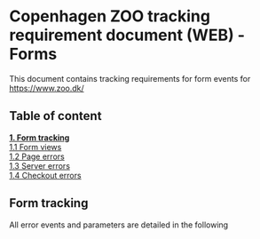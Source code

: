 # Copenhagen ZOO tracking requirement document (WEB) - Forms
This document contains tracking requirements for form events for https://www.zoo.dk/

## Table of content
[**1. Form tracking**](#error-tracking) <br/>
[1.1 Form views](#form-view) <br/>
[1.2 Page errors](#page-errors) <br/>
[1.3 Server errors](#server-errors) <br/>
[1.4 Checkout errors](#checkout-errors) <br/>


## Form tracking
All error events and parameters are detailed in the following


<script>
window.dataLayer = window.dataLayer || [];
window.dataLayer.push({
 'event': 'new_subscriber',
 'formLocation': 'footer'
 });
</script>
